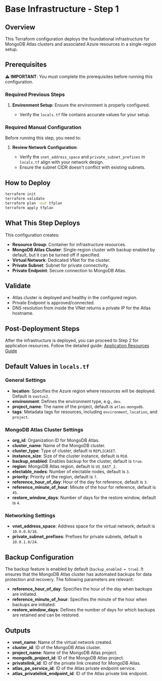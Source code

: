 # Base Infrastructure - Step 1

## Overview

This Terraform configuration deploys the foundational infrastructure for MongoDB Atlas clusters and associated Azure resources in a single-region setup.

## Prerequisites

⚠️ **IMPORTANT**: You must complete the prerequisites before running this configuration.

### Required Previous Steps

1. **Environment Setup**: Ensure the environment is properly configured.

   - Verify the `locals.tf` file contains accurate values for your setup.

### Required Manual Configuration

Before running this step, you need to:

1. **Review Network Configuration**:

   - Verify the `vnet_address_space` and `private_subnet_prefixes` in `locals.tf` align with your network design.
   - Ensure the subnet CIDR doesn't conflict with existing subnets.

## How to Deploy

```bash
terraform init
terraform validate
terraform plan -out tfplan
terraform apply tfplan
```

## What This Step Deploys

This configuration creates:

- **Resource Group**: Container for infrastructure resources.
- **MongoDB Atlas Cluster**: Single-region cluster with backup enabled by default, but it can be turned off if specified.
- **Virtual Network**: Dedicated VNet for the cluster.
- **Private Subnet**: Subnet for private connectivity.
- **Private Endpoint**: Secure connection to MongoDB Atlas.

## Validate

- Atlas cluster is deployed and healthy in the configured region.
- Private Endpoint is approved/connected.
- DNS resolution from inside the VNet returns a private IP for the Atlas hostname.

## Post-Deployment Steps

After the infrastructure is deployed, you can proceed to Step 2 for application resources.
Follow the detailed guide: [Application Resources Guide](../02-app-resources/readme.md)

## Default Values in `locals.tf`

### General Settings

- **location**: Specifies the Azure region where resources will be deployed. Default is `eastus2`.
- **environment**: Defines the environment type, e.g., `dev`.
- **project_name**: The name of the project, default is `atlas-mongodb`.
- **tags**: Metadata tags for resources, including `environment`, `location`, and `project`.

### MongoDB Atlas Cluster Settings

- **org_id**: Organization ID for MongoDB Atlas.
- **cluster_name**: Name of the MongoDB cluster.
- **cluster_type**: Type of cluster, default is `REPLICASET`.
- **instance_size**: Size of the cluster instance, default is `M10`.
- **backup_enabled**: Enables backup for the cluster, default is `true`.
- **region**: MongoDB Atlas region, default is `US_EAST_2`.
- **electable_nodes**: Number of electable nodes, default is `3`.
- **priority**: Priority of the region, default is `7`.
- **reference_hour_of_day**: Hour of the day for reference, default is `3`.
- **reference_minute_of_hour**: Minute of the hour for reference, default is `45`.
- **restore_window_days**: Number of days for the restore window, default is `4`.

### Networking Settings

- **vnet_address_space**: Address space for the virtual network, default is `10.0.0.0/16`.
- **private_subnet_prefixes**: Prefixes for private subnets, default is `10.0.1.0/24`.

## Backup Configuration

The backup feature is enabled by default (`backup_enabled = true`). It ensures that the MongoDB Atlas cluster has automated backups for data protection and recovery. The following parameters are relevant:

- **reference_hour_of_day**: Specifies the hour of the day when backups are initiated.
- **reference_minute_of_hour**: Specifies the minute of the hour when backups are initiated.
- **restore_window_days**: Defines the number of days for which backups are retained and can be restored.

## Outputs

- **vnet_name**: Name of the virtual network created.
- **cluster_id**: ID of the MongoDB Atlas cluster.
- **project_name**: Name of the MongoDB Atlas project.
- **mongodb_project_id**: ID of the MongoDB Atlas project.
- **privatelink_id**: ID of the private link created for MongoDB Atlas.
- **atlas_pe_service_id**: ID of the Atlas private endpoint service.
- **atlas_privatelink_endpoint_id**: ID of the Atlas private link endpoint.
